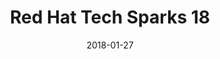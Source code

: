 ---
title: "Red Hat Tech Sparks 18"
date: 2018-01-27
description:
tags:
- rhtechsparks
series:
-
categories:
- conference
---